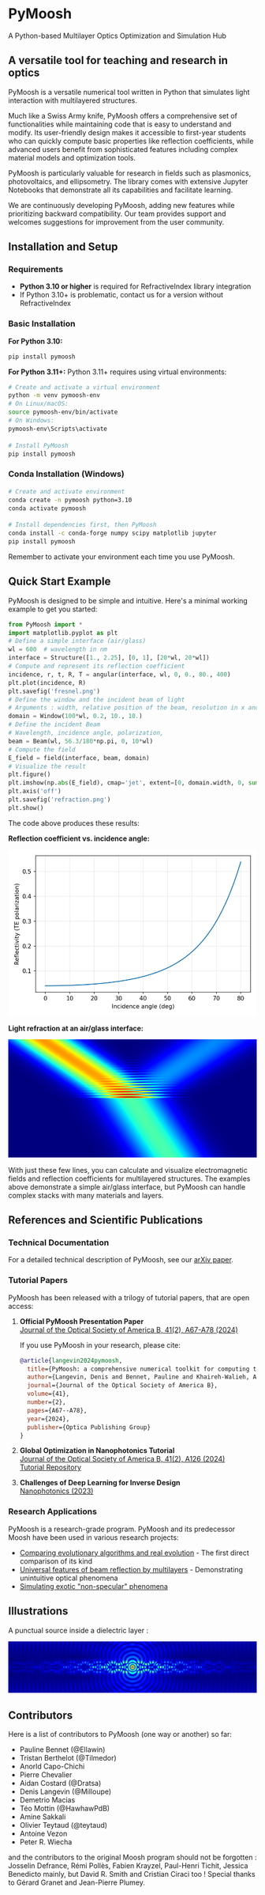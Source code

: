 # PyMoosh

A Python-based Multilayer Optics Optimization and Simulation Hub

## A versatile tool for teaching and research in optics

PyMoosh is a versatile numerical tool written in Python that simulates light interaction with multilayered structures.

Much like a Swiss Army knife, PyMoosh offers a comprehensive set of functionalities while maintaining code that is easy to understand and modify. Its user-friendly design makes it accessible to first-year students who can quickly compute basic properties like reflection coefficients, while advanced users benefit from sophisticated features including complex material models and optimization tools.

PyMoosh is particularly valuable for research in fields such as plasmonics, photovoltaics, and ellipsometry. The library comes with extensive Jupyter Notebooks that demonstrate all its capabilities and facilitate learning.

We are continuously developing PyMoosh, adding new features while prioritizing backward compatibility. Our team provides support and welcomes suggestions for improvement from the user community.


## Installation and Setup

### Requirements
- **Python 3.10 or higher** is required for RefractiveIndex library integration
- If Python 3.10+ is problematic, contact us for a version without RefractiveIndex

### Basic Installation

**For Python 3.10:**
```bash
pip install pymoosh
```

**For Python 3.11+:**
Python 3.11+ requires using virtual environments:
```bash
# Create and activate a virtual environment
python -m venv pymoosh-env
# On Linux/macOS:
source pymoosh-env/bin/activate
# On Windows:
pymoosh-env\Scripts\activate

# Install PyMoosh
pip install pymoosh
```

### Conda Installation (Windows)
```bash
# Create and activate environment
conda create -n pymoosh python=3.10
conda activate pymoosh

# Install dependencies first, then PyMoosh
conda install -c conda-forge numpy scipy matplotlib jupyter
pip install pymoosh
```

Remember to activate your environment each time you use PyMoosh.

## Quick Start Example

PyMoosh is designed to be simple and intuitive. Here's a minimal working example to get you started:

```python
from PyMoosh import *
import matplotlib.pyplot as plt
# Define a simple interface (air/glass)
wl = 600  # wavelength in nm
interface = Structure([1., 2.25], [0, 1], [20*wl, 20*wl])
# Compute and represent its reflection coefficient
incidence, r, t, R, T = angular(interface, wl, 0, 0., 80., 400)
plt.plot(incidence, R)
plt.savefig('fresnel.png')
# Define the window and the incident beam of light
# Arguments : width, relative position of the beam, resolution in x and y
domain = Window(100*wl, 0.2, 10., 10.)
# Define the incident Beam
# Wavelength, incidence angle, polarization,
beam = Beam(wl, 56.3/180*np.pi, 0, 10*wl)
# Compute the field
E_field = field(interface, beam, domain)
# Visualize the result
plt.figure()
plt.imshow(np.abs(E_field), cmap='jet', extent=[0, domain.width, 0, sum(interface.thickness)])
plt.axis('off')
plt.savefig('refraction.png')
plt.show()
```

The code above produces these results:

**Reflection coefficient vs. incidence angle:**

![Fresnel reflection coefficient](fresnel.png)

**Light refraction at an air/glass interface:**

![Refraction field visualization](refraction.png)

With just these few lines, you can calculate and visualize electromagnetic fields and reflection coefficients for multilayered structures. The examples above demonstrate a simple air/glass interface, but PyMoosh can handle complex stacks with many materials and layers.

## References and Scientific Publications

### Technical Documentation
For a detailed technical description of PyMoosh, see our [arXiv paper](https://arxiv.org/abs/2309.00654).

### Tutorial Papers
PyMoosh has been released with a trilogy of tutorial papers, that are open access:

1. **Official PyMoosh Presentation Paper**  
   [Journal of the Optical Society of America B, 41(2), A67-A78 (2024)](https://opg.optica.org/josab/fulltext.cfm?uri=josab-41-2-A67)

   If you use PyMoosh in your research, please cite:
   ```bibtex
   @article{langevin2024pymoosh,
     title={PyMoosh: a comprehensive numerical toolkit for computing the optical properties of multilayered structures},
     author={Langevin, Denis and Bennet, Pauline and Khaireh-Walieh, Abdourahman and Wiecha, Peter and Teytaud, Olivier and Moreau, Antoine},
     journal={Journal of the Optical Society of America B},
     volume={41},
     number={2},
     pages={A67--A78},
     year={2024},
     publisher={Optica Publishing Group}
   }
   ```

2. **Global Optimization in Nanophotonics Tutorial**  
   [Journal of the Optical Society of America B, 41(2), A126 (2024)](https://opg.optica.org/josab/fulltext.cfm?uri=josab-41-2-A126)  
   [Tutorial Repository](https://github.com/Ellawin/tuto_global_optimization_photonics)

3. **Challenges of Deep Learning for Inverse Design**  
   [Nanophotonics (2023)](https://www.degruyterbrill.com/document/doi/10.1515/nanoph-2023-0527/pdf?licenseType=open-access)

### Research Applications
PyMoosh is a research-grade program. PyMoosh and its predecessor Moosh have been used in various research projects:

- [Comparing evolutionary algorithms and real evolution](https://www.nature.com/articles/s41598-020-68719-3) - The first direct comparison of its kind
- [Universal features of beam reflection by multilayers](https://arxiv.org/abs/1609.08473) - Demonstrating unintuitive optical phenomena
- [Simulating exotic "non-specular" phenomena](https://jeos.edpsciences.org/articles/jeos/pdf/2010/01/jeos20100510025.pdf)

## Illustrations

A punctual source inside a dielectric layer :

![A punctual source inside a dielectric layer](field.png)

## Contributors

Here is a list of contributors to PyMoosh (one way or another) so far:

* Pauline Bennet (@Ellawin)
* Tristan Berthelot (@Tilmedor)
* Anorld Capo-Chichi
* Pierre Chevalier
* Aidan Costard (@Dratsa)
* Denis Langevin (@Milloupe)
* Demetrio Macias
* Téo Mottin (@HawhawPdB)
* Amine Sakkali
* Olivier Teytaud (@teytaud)
* Antoine Vezon
* Peter R. Wiecha

and the contributors to the original Moosh program should not be forgotten : Josselin Defrance, Rémi Pollès, Fabien Krayzel, Paul-Henri Tichit, Jessica Benedicto mainly, but David R. Smith and Cristian Ciraci too ! Special thanks to Gérard Granet and Jean-Pierre Plumey.
